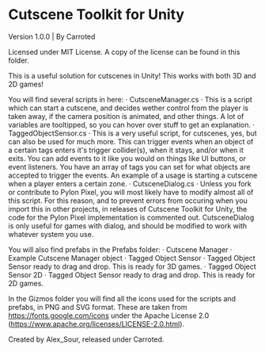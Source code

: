 # Cutscene Toolkit for Unity
Version 1.0.0  |  By Carroted

Licensed under MIT License. A copy of the license can be found in this folder.

This is a useful solution for cutscenes in Unity!
This works with both 3D and 2D games!

You will find several scripts in here:
     · CutsceneManager.cs
	· This is a script which can start a cutscene, and decides wether control from the player is taken away, if the camera position is animated, and other things. A lot of variables are tooltipped, so you can hover over stuff to get an explanation.
     · TaggedObjectSensor.cs
	· This is a very useful script, for cutscenes, yes, but can also be used for much more. This can trigger events when an object of a certain tags enters it's trigger collider(s), when it stays, and/or when it exits. You can add events to it like you would on things like UI buttons, or event listeners. You have an array of tags you can set for what objects are accepted to trigger the events. An example of a usage is starting a cutscene when a player enters a certain zone.
     · CutsceneDialog.cs
	· Unless you fork or contribute to Pylon Pixel, you will most likely have to modify almost all of this script. For this reason, and to prevent errors from occuring when you import this in other projects, in releases of Cutscene Toolkit for Unity, the code for the Pylon Pixel implementation is commented out. CutsceneDialog is only useful for games with dialog, and should be modified to work with whatever system you use.

You will also find prefabs in the Prefabs folder:
     · Cutscene Manager
        · Example Cutscene Manager object
     · Tagged Object Sensor
	· Tagged Object Sensor ready to drag and drop. This is ready for 3D games.
     · Tagged Object Sensor 2D
	· Tagged Object Sensor ready to drag and drop. This is ready for 2D games.

In the Gizmos folder you will find all the icons used for the scripts and prefabs, in PNG and SVG format. These are taken from https://fonts.google.com/icons under the Apache License 2.0 (https://www.apache.org/licenses/LICENSE-2.0.html).

Created by Alex_Sour, released under Carroted.
